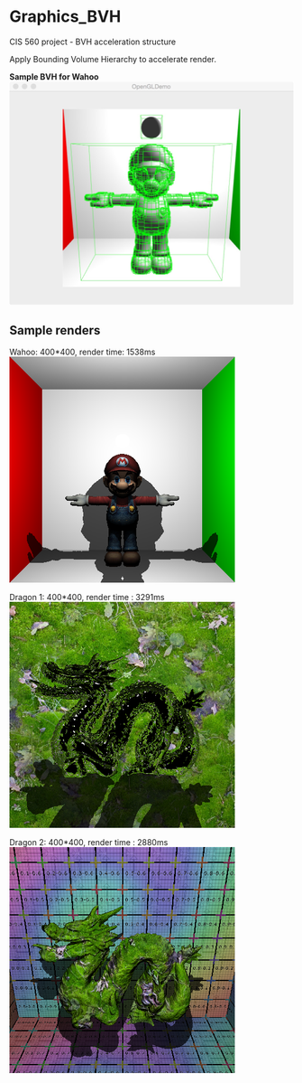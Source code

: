 # Graphics_BVH
CIS 560 project - BVH acceleration structure 

Apply Bounding Volume Hierarchy to accelerate render.

**Sample BVH for Wahoo**
![wahoo](Renders/BVH_wahoo_level13.jpg)

**Sample renders**
------------------------------
Wahoo: 400*400, render time: 1538ms  
![wahoo_render](Renders/wahoo_1sample_random_1538ms.bmp)  

Dragon 1: 400*400, render time : 3291ms  
![dragon_1](Renders/dragon_material2_3291ms.bmp)  
    
Dragon 2: 400*400, render time : 2880ms  
![dragon_1](Renders/dragon_texture_2808ms.bmp)  


